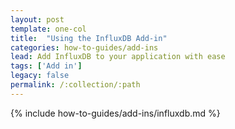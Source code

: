 ```yaml
---
layout: post
template: one-col
title:  "Using the InfluxDB Add-in"
categories: how-to-guides/add-ins
lead: Add InfluxDB to your application with ease
tags: ['Add in']
legacy: false
permalink: /:collection/:path
---
```



{% include how-to-guides/add-ins/influxdb.md %}